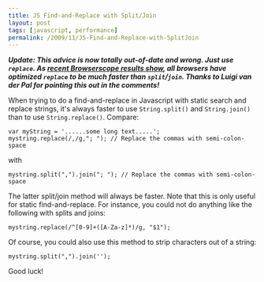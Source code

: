 ```yaml
---
title: JS Find-and-Replace with Split/Join
layout: post
tags: [javascript, performance]
permalink: /2009/11/JS-Find-and-Replace-with-SplitJoin
---
```


***Update: This advice is now totally out-of-date and wrong. Just use `replace`.  As [recent Browserscope results show](http://jsperf.com/test-join-and-split), all browsers have optimized `replace` to be much faster than `split`/`join`.  Thanks to Luigi van der Pal for pointing this out in the comments!***

When trying to do a find-and-replace in Javascript with static search and replace strings, it's always faster to use `String.split()` and `String.join()` than to use `String.replace()`. Compare:

    var myString = '......some long text.....'; 
    mystring.replace(/,/g,"; "); // Replace the commas with semi-colon-space

with

    mystring.split(",").join("; "); // Replace the commas with semi-colon-space

The latter split/join method will always be faster. Note that this is only useful for static find-and-replace. For instance, you could not do anything like the following with splits and joins:

    mystring.replace(/^[0-9]+([A-Za-z]*)/g, "$1");

Of course, you could also use this method to strip characters out of a string:

    mystring.split(",").join('');

Good luck!
